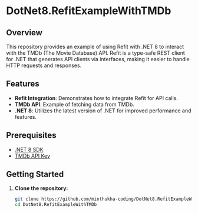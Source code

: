 # DotNet8.RefitExampleWithTMDb

## Overview
This repository provides an example of using Refit with .NET 8 to interact with the TMDb (The Movie Database) API. Refit is a type-safe REST client for .NET that generates API clients via interfaces, making it easier to handle HTTP requests and responses.

## Features
- **Refit Integration**: Demonstrates how to integrate Refit for API calls.
- **TMDb API**: Example of fetching data from TMDb.
- **.NET 8**: Utilizes the latest version of .NET for improved performance and features.

## Prerequisites
- [.NET 8 SDK](https://dotnet.microsoft.com/download/dotnet/8.0)
- [TMDb API Key](https://www.themoviedb.org/documentation/api)

## Getting Started
1. **Clone the repository:**
   ```bash
   git clone https://github.com/minthukha-coding/DotNet8.RefitExampleWithTMDb.git
   cd DotNet8.RefitExampleWithTMDb
